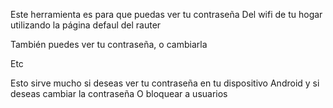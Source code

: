 Este herramienta es para que puedas ver tu contraseña
Del wifi de tu hogar utilizando la página defaul del rauter


También puedes ver tu contraseña, o cambiarla 

Etc

Esto sirve mucho si deseas ver tu contraseña en tu dispositivo Android 
y si deseas cambiar la contraseña
O bloquear a usuarios
